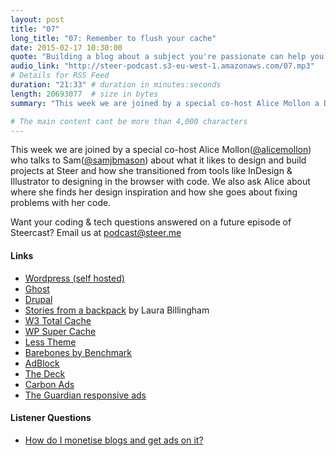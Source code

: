 ```yaml
---
layout: post
title: "07"
long_title: "07: Remember to flush your cache"
date: 2015-02-17 10:30:00
quote: "Building a blog about a subject you're passionate can help you raise your profile"
audio_link: "http://steer-podcast.s3-eu-west-1.amazonaws.com/07.mp3"
# Details for RSS Feed
duration: "21:33" # duration in minutes:seconds
length: 20693077  # size in bytes
summary: "This week we are joined by a special co-host Alice Mollon a Designer and Customer Experience Manager at Steer to talk about learning to design in the browser." # Short description of the episode

# The main content cant be more than 4,000 characters
---
```

This week we are joined by a special co-host Alice Mollon([@alicemollon](https://twitter.com/alicemollon)) who talks to Sam([@samjbmason](https://twitter.com/samjbmason)) about what it likes to design and build projects at Steer and how she transitioned from tools like InDesign & Illustrator to designing in the browser with code. We also ask Alice about where she finds her design inspiration and how she goes about fixing problems with her code. 

Want your coding & tech questions answered on a future episode of Steercast? Email us at [podcast@steer.me](mailto:podcast@steer.me)

#### Links
- [Wordpress (self hosted)](https://en-gb.wordpress.org/)
- [Ghost](https://ghost.org/)
- [Drupal](https://www.drupal.org/)
- [Stories from a backpack](http://storiesfromabackpack.com/) by Laura Billingham
- [W3 Total Cache](https://wordpress.org/plugins/w3-total-cache/)
- [WP Super Cache](https://wordpress.org/plugins/wp-super-cache/)
- [Less Theme](https://github.com/alliswell/Less)
- [Barebones by Benchmark](https://github.com/benchmarkstudios/barebones)
- [AdBlock](https://getadblock.com/)
- [The Deck](http://decknetwork.net/)
- [Carbon Ads](http://carbonads.net/)
- [The Guardian responsive ads](http://next.theguardian.com/blog/responsive-takeover/)


#### Listener Questions
- [How do I monetise blogs and get ads on it?](#t=31:37)
